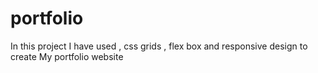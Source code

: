 # portfolio
In this project I have used , css grids , flex box and responsive design to create My portfolio website
